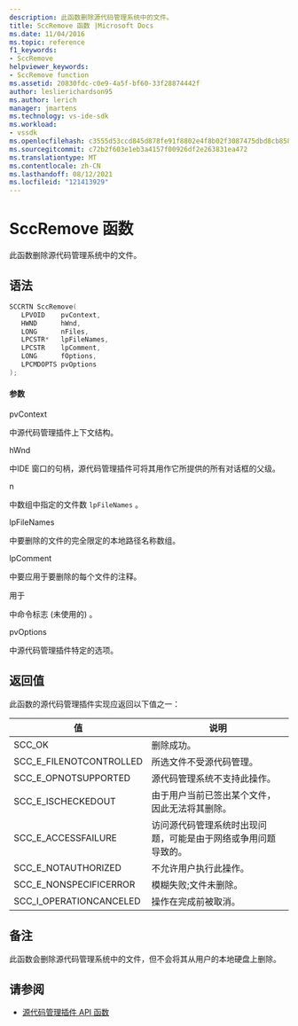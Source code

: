 ```yaml
---
description: 此函数删除源代码管理系统中的文件。
title: SccRemove 函数 |Microsoft Docs
ms.date: 11/04/2016
ms.topic: reference
f1_keywords:
- SccRemove
helpviewer_keywords:
- SccRemove function
ms.assetid: 20830fdc-c0e9-4a5f-bf60-33f28874442f
author: leslierichardson95
ms.author: lerich
manager: jmartens
ms.technology: vs-ide-sdk
ms.workload:
- vssdk
ms.openlocfilehash: c3555d53ccd845d878fe91f8802e4f8b02f3087475dbd8cb85800aee5b23d961
ms.sourcegitcommit: c72b2f603e1eb3a4157f00926df2e263831ea472
ms.translationtype: MT
ms.contentlocale: zh-CN
ms.lasthandoff: 08/12/2021
ms.locfileid: "121413929"
---
```

# <a name="sccremove-function"></a>SccRemove 函数
此函数删除源代码管理系统中的文件。

## <a name="syntax"></a>语法

```cpp
SCCRTN SccRemove(
   LPVOID    pvContext,
   HWND      hWnd,
   LONG      nFiles,
   LPCSTR*   lpFileNames,
   LPCSTR    lpComment,
   LONG      fOptions,
   LPCMDOPTS pvOptions
);
```

#### <a name="parameters"></a>参数
 pvContext

中源代码管理插件上下文结构。

 hWnd

中IDE 窗口的句柄，源代码管理插件可将其用作它所提供的所有对话框的父级。

 n

中数组中指定的文件数 `lpFileNames` 。

 lpFileNames

中要删除的文件的完全限定的本地路径名称数组。

 lpComment

中要应用于要删除的每个文件的注释。

 用于

中命令标志 (未使用的) 。

 pvOptions

中源代码管理插件特定的选项。

## <a name="return-value"></a>返回值
 此函数的源代码管理插件实现应返回以下值之一：

|值|说明|
|-----------|-----------------|
|SCC_OK|删除成功。|
|SCC_E_FILENOTCONTROLLED|所选文件不受源代码管理。|
|SCC_E_OPNOTSUPPORTED|源代码管理系统不支持此操作。|
|SCC_E_ISCHECKEDOUT|由于用户当前已签出某个文件，因此无法将其删除。|
|SCC_E_ACCESSFAILURE|访问源代码管理系统时出现问题，可能是由于网络或争用问题导致的。|
|SCC_E_NOTAUTHORIZED|不允许用户执行此操作。|
|SCC_E_NONSPECIFICERROR|模糊失败;文件未删除。|
|SCC_I_OPERATIONCANCELED|操作在完成前被取消。|

## <a name="remarks"></a>备注
 此函数会删除源代码管理系统中的文件，但不会将其从用户的本地硬盘上删除。

## <a name="see-also"></a>请参阅
- [源代码管理插件 API 函数](../extensibility/source-control-plug-in-api-functions.md)
